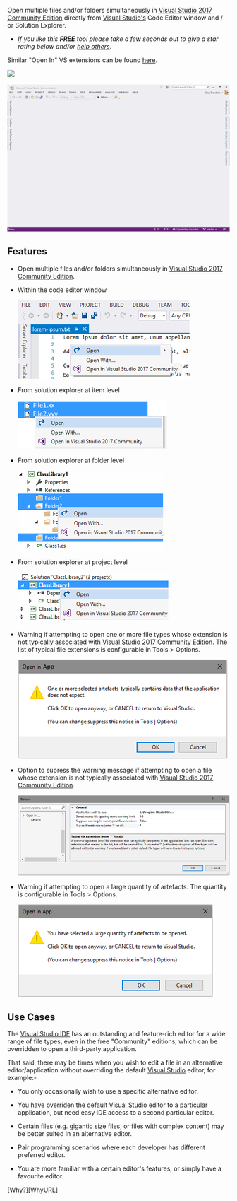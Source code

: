 [ThirdPartyAppHomePage]: https://www.visualstudio.com/vs/

Open multiple files and/or folders simultaneously in [Visual Studio 2017 Community Edition][ThirdPartyAppHomePage] directly from [Visual Studio's][VisualStudioURL] Code Editor window and / or Solution Explorer.


 - *If you like this ***FREE*** tool please take a few seconds out to give a star rating below and/or [help others][CharityWareURL]*.

Similar "Open In" VS extensions can be found [here](https://marketplace.visualstudio.com/search?term=trevellick&target=VS&sortBy=Relevance).

[![][ThirdPartyAppOfficialLogo]][ThirdPartyAppHomePage]

![](ThirdPartyScreenShot.gif)

## Features

- Open multiple files and/or folders simultaneously in [Visual Studio 2017 Community Edition][ThirdPartyAppHomePage].

- Within the code editor window

  ![](ReadMeScreenShot_CodeEditorWindow.png)

- From solution explorer at item level
 
  ![](ReadMeScreenShot_ItemNode.png)

- From solution explorer at folder level
 
  ![](ReadMeScreenShot_FolderNode.png)

- From solution explorer at project level

  ![](ReadMeScreenShot_ProjNode.png)


- Warning if attempting to open one or more file types whose extension is not typically associated with [Visual Studio 2017 Community Edition][ThirdPartyAppHomePage]. The list of typical file extensions is configurable in Tools > Options.

  ![](../Generic_ReadMeScreenShot_WarningNonTypical.png)

- Option to supress the warning message if attempting to open a file whose extension is not typically associated with [Visual Studio 2017 Community Edition][ThirdPartyAppHomePage].

  ![](../Generic_ReadMeScreenShot_OptionsGeneral.png)


- Warning if attempting to open a large quantity of artefacts. The quantity is configurable in Tools > Options.

  ![](../Generic_ReadMeScreenShot_WarningLargeQuantity.png)

## Use Cases

The [Visual Studio IDE][VisualStudioURL] has an outstanding and feature-rich editor for a wide range of file types, even in the free "Community" editions, which can be overridden to open a third-party application.

That said, there may be times when you wish to edit a file in an alternative editor/application without overriding the default [Visual Studio][VisualStudioURL] editor, for example:-

- You only occasionally wish to use a specific alternative editor.

- You have overriden the default [Visual Studio][VisualStudioURL] editor to a particular application, but need easy IDE access to a second particular editor.

- Certain files (e.g. gigantic size files, or files with complex content) may be better suited in an alternative editor.

- Pair programming scenarios where each developer has different preferred editor.

- You are more familiar with a certain editor's features, or simply have a favourite editor.

[Why?][WhyURL]


[ThirdPartyAppOfficialLogo]: ThirdPartyLogo.png
[VisualStudioURL]: https://www.visualstudio.com/
[CharityWareURL]: https://github.com/GregTrevellick/MiscellaneousArtefacts/wiki/Charity-Ware
